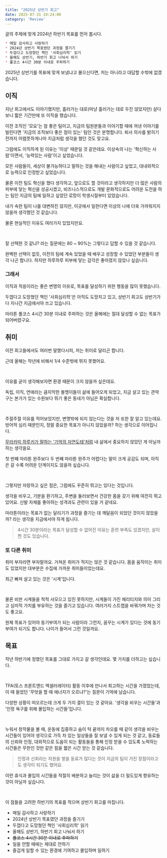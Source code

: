```yaml
---
title: "2025년 상반기 회고"
date: 2025-07-31 19:24:00
category: 'Review'
---
```


글의 주제에 맞게 2024년 하반기 목표를 먼저 봅시다.

```markdown
* 매일 감사하고 사랑하기
* 2024년 상반기 목표였던 과정을 즐기기
* 두껍다고 도망쳤던 책인 '사회심리학' 읽기
* 올해도 상반기, 하반기 회고 나눠서 하기
* 풀코스 4시간 30분 이내로 주파하기
```

2025년 상반기를 목표에 맞게 보냈냐고 물으신다면, 저는 아니라고 대답할 수밖에 없겠습니다.

## 이직

지난 회고에서도 이야기했지만, 흘러가는 대로(마냥 흘러가는 대로 두진 않았지만) 살다보니 짧은 기간만에 또 이직을 했습니다.

이전 조직인 '모요'는 참 좋은 팀이고, 지금의 팀원분들과 이야기할 때에 꺼낸 이야기를 빌린다면 '지금의 조직보다 좋은 점이 있는' 팀인 것은 분명합니다. 퇴사 의사를 밝히기 전까지 어렴풋하게나마 지금처럼 생각을 했던 것도 맞고요.

그럼에도 이직하게 된 이유는 '이상' 때문일 것 같은데요. 이상속의 나는 '혁신하는 사람'이면서, '능력있는 사람'이고 싶었습니다.

모든 사람들이, 세상이 불가능하다고 말하는 것을 해내는 사람이고 싶었고, 대내외적으로 능력으로 인정받고 싶었습니다.

물론 이전 팀도 혁신을 했다 생각하고, 앞으로도 할 것이라고 생각하지만 더 많은 사람의 피부에 닿는 혁신을 성공시켰고, 비즈니스적으로도 개발 문화적으로도 어려운 도전을 하는 팀인 지금의 팀에 일하고 싶었던 로망이 학생시절부터 있었습니다.

내가 속한 팀이 나를 대변하진 않지만, 이곳에서 일한다면 이상의 나에 더욱 가까워지지 않을까 생각했던 것 같습니다.

물론 현실적인 이유도 여러가지 있었지만요.

<br />

잘 선택한 것 같냐? 라는 질문에는 80 ~ 90%는 그렇다고 답할 수 있을 것 같습니다.

완벽한 선택이 없듯, 이전의 팀에 계속 있었을 때 배우고 성장할 수 있었던 부분들이 생각 나곤 합니다. 하지만 하루하루 피부에 닿는 감각은 좋아졌지 않았나 싶습니다.

### 그래서

이직과 적응이라는 좋은 변명의 이유로, 목표를 달성하기 위한 행동을 많이 못했습니다.

두껍다고 도망쳤던 책인 '사회심리학'은 아직도 도망치고 있고, 상반기 회고도 상반기가 다 지나간 지금에서야 쓰고 있습니다.

마라톤 풀코스 4시간 30분 이내로 주파하는 것은 올해에는 절대 달성할 수 없는 목표가 되어버렸구요.

## 취미

이전 회고들에서도 여러번 말했다시피, 저는 취미로 달리곤 합니다.

근데 올해는 작년에 비해서 1/4 수준밖에 뛰지 못했어요.

<br />

이유를 굳이 생각해보자면 환경 때문이 크지 않을까 싶은데요.

독립, 이직, 연애라는 큼지막한 돌멩이들이 삶에 들어오게 되었고, 지금 살고 있는 관악구는 본가가 있는 수원보다 뛰기 좋은 동네가 아님은 확실합니다.

<br />

주절주절 이유를 적어보았지만, 변명밖에 되지 않는다는 것을 저 또한 잘 알고 있는데요. 방어적 심리 때문인지, 정말 중요한 목표가 아니지 않았을까? 하는 생각으로 이어집니다.

[무라카미 하루키가 말하는 '기억의 자연도태'처럼](https://www.hyesungoh.xyz/%EC%A7%81%EC%97%85%EC%9C%BC%EB%A1%9C%EC%84%9C%EC%9D%98-%EC%86%8C%EC%84%A4%EA%B0%80#%EB%B0%91%EC%A4%84-%EC%B9%9C-%EB%AC%B8%EC%9E%A5%EB%93%A4) 내 삶에서 중요하지 않았던 게 아닐까 하는 생각을요.

첫 번째 마라톤 완주보다 두 번째 마라톤 완주가 어렵다는 말이 크게 공감도 되며, 아직은 갈 수록 어려운 단계이지도 않을까 싶습니다.

<br />

그렇지만 자랑하고 싶은 점은, 그럼에도 꾸준히 뛰고는 있다는 것입니다.

생각을 비우고, 기분을 환기하고, 주변을 둘러보면서 건강한 몸을 갖기 위해 여전히 뛰고 있어요. 신발 자체를 좋아하는 성격과도 관련이 있을 거 같네요.

마라톤이라는 목표가 없는 달리기가 과정을 즐기는 데 깨달음이 되었던 것이지 않았을까? 라는 생각을 지금에서야 하게 됩니다.

> 4시간 30분이라는 목표가 달성할 수 없어진 이유는 훈련 부족도 있겠지만, 살이 찐 것도 있습니다.

### 또 다른 취미

취미 부자라면 부자랄까요. 거쳐온 취미가 적지는 않은 것 같습니다. 몸을 움직이는 취미도 있었지만 대부분은 수집에 가까운 취미들이었는데요.

최근 빠져 살고 있는 것은 '시계'입니다.

<br />

물론 비싼 시계들을 척척 사모으고 있진 못하지만, 시계들이 가진 헤리티지와 의미 그리고 심미적 가치를 부유하는 것을 즐기고 있습니다. 여러가지 스트랩을 바꿔가며 차는 것도 좋고요.

원체 목표가 있어야 동기부여가 되는 사람이라 그런지, 꿈꾸는 시계가 있다는 것에 동기부여가 되기도 합니다. 나이가 들어서 그런 것일까요.

## 목표

작년 하반기에 정했던 목표를 그대로 가지고 갈 생각인데요. 몇 가지를 더하고는 싶습니다.

<br />

TFA(토스 프론트엔드 엑셀러레이터) 활동 이후에 만나서 회고하는 시간을 가졌었는데, 이 때 들었던 '무엇을 할 때 에너지가 오르냐?'는 질문이 기억에 남습니다.

다양한 상황이 떠오르는데 크게 두 가지 결이 있는 것 같아요. '생각을 비우는 시간들'과 '인정 욕구를 위해 몰입하는 시간들'입니다.

<br />

누워서 창작물을 볼 때, 운동에 집중하고 숨이 턱 끝까지 차오를 때 같이 생각을 비우는 시간들이 있어야 생각으로 가득 차 있는 일상들을 잘 보낼 수 있게 되는 것 같고, 동료들의 신뢰와 인정, 대외적으로 도움이 되는 활동들을 통해 인정 받을 수 있도록 노력하는 시간들은 무한인 것만 같은 힘을 짧은 시간 얻는 것 같습니다.

> 인정과 신뢰라는 자원을 쌓을 동료가 많다는 것이 지금의 팀이 가진 장점이라고도 생각이 되기도 했어요.

이런 휴식과 몰입의 시간들을 적절히 배분하고 늘리는 것이 삶을 더 밀도있게 향유하는 것이 아닐까 싶습니다.

<br />

이 점들을 고려한 하반기의 목표를 적으며 상반기 회고를 마칩니다.

* 매일 감사하고 사랑하기
* 2024년 상반기 목표였던 과정을 즐기기
* 두껍다고 도망쳤던 책인 '사회심리학' 읽기
* 올해도 상반기, 하반기 회고 나눠서 하기
* ~~풀코스 4시간 30분 이내로 주파하기~~
* 일을 안할 때에는 제대로 안하기
* 즐겁게 일할 수 있는 환경에 기여하고 몰입하며 일하기

